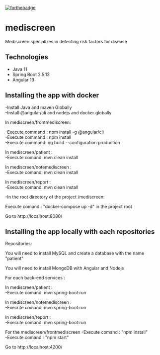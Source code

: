 [![forthebadge](https://forthebadge.com/images/badges/made-with-java.svg)](https://forthebadge.com)


# mediscreen
Mediscreen specializes in detecting risk factors for disease

## Technologies
- Java 11
- Spring Boot 2.5.13
- Angular 13

Installing the app with docker
------------------------------

-Install Java and maven Globally  
-Install @angular/cli and nodejs and docker globally 

In mediscreen/frontmediscreen:

-Execute command : npm install -g @angular/cli  
-Execute command : npm install  
-Execute command: ng build --configuration production  

In mediscreen/patient :  
-Execute comand: mvn clean install  

In mediscreen/notemediscreen :  
-Execute comand: mvn clean install  

In mediscreen/report :  
-Execute comand: mvn clean install  

-In the root directory of the project /mediscreen:

Execute comand : "docker-compose up -d"  in the project root
 
 Go to http://localhost:8080/
 
Installing the app locally with each repositories
-------------------------------------------------

Repositories:  

You will need to install MySQL and create a database with the name "patient"  

You will need to install MongoDB with Angular and Nodejs  

For each back-end services :

In mediscreen/patient :  
-Execute comand: mvn spring-boot:run    

In mediscreen/notemediscreen :  
-Execute comand: mvn spring-boot:run   

In mediscreen/report :  
-Execute comand: mvn spring-boot:run   

For the mediscreen/frontmediscreen
-Execute comand : "npm install"   
-Execute comand : "npm start"   

 Go to http://localhost:4200/


